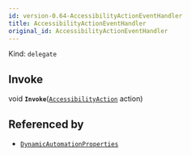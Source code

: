 ```yaml
---
id: version-0.64-AccessibilityActionEventHandler
title: AccessibilityActionEventHandler
original_id: AccessibilityActionEventHandler
---
```


Kind: `delegate`

## Invoke
void **`Invoke`**([`AccessibilityAction`](AccessibilityAction) action)





## Referenced by
- [`DynamicAutomationProperties`](DynamicAutomationProperties)
